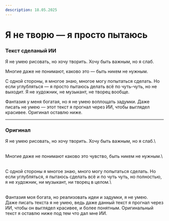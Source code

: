 ```yaml
---
description: 18.05.2025
---
```


# Я не творю — я просто пытаюсь

### Текст сделаный ИИ

Я не умею рисовать, но хочу творить. Хочу быть важным, но я слаб.

Многие даже не понимают, каково это — быть никем не нужным.

С одной стороны, я многое знаю, многое могу попытаться сделать. Но если углубляться — я просто пытаюсь делать всё по чуть-чуть, но не выходит. Я не художник, не музыкант, не творец вообще.

Фантазия у меня богатая, но я не умею воплощать задумки. Даже писать не умею — этот текст я прогнал через ИИ, чтобы выглядел красивее. Оригинал оставлю ниже.

***

### Оригинал

Я не умею рисовать, но хочу творить. Хочу быть важным, но я слаб.\
\
Многие даже не понимают каково это чувство, быть никем не нужным.\
\
С одной стороны я многое знаю, много могу попытаться сделать. Но если углубляться, я пытаюсь сделать всё и по чуть чуть, но полностью, я не художник, ни музыкант, ни творец в целом.\
\
Фантазия моя богата, но реализовать идеи и задумки, я не умею.\
Даже писать текста я не умею, ведь даже данный текст я прогнал через ИИ, чтобы он выглядел красивее, и более понятным. Оригинальный текст я оставлю ниже под тем что дал мне ИИ.

